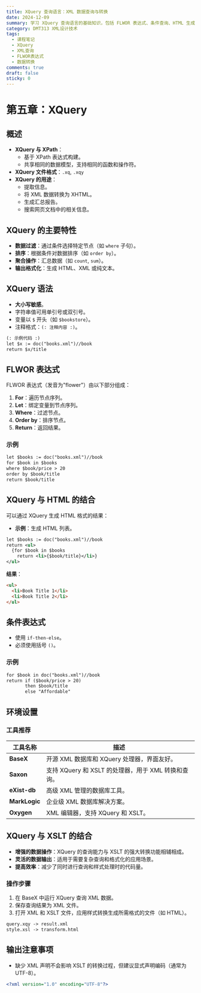 ```yaml
---
title: XQuery 查询语言：XML 数据查询与转换
date: 2024-12-09
summary: 学习 XQuery 查询语言的基础知识，包括 FLWOR 表达式、条件查询、HTML 生成以及与 XSLT 的结合使用。
category: DMT313 XML设计技术
tags:
  - 课程笔记
  - XQuery
  - XML查询
  - FLWOR表达式
  - 数据转换
comments: true
draft: false
sticky: 0
---
```

# 第五章：XQuery

## 概述
- **XQuery 与 XPath**：
  - 基于 XPath 表达式构建。
  - 共享相同的数据模型，支持相同的函数和操作符。
- **XQuery 文件格式**：`.xq`, `.xqy`
- **XQuery 的用途**：
  - 提取信息。
  - 将 XML 数据转换为 XHTML。
  - 生成汇总报告。
  - 搜索网页文档中的相关信息。

## XQuery 的主要特性
- **数据过滤**：通过条件选择特定节点（如 `where` 子句）。
- **排序**：根据条件对数据排序（如 `order by`）。
- **聚合操作**：汇总数据（如 `count`, `sum`）。
- **输出格式化**：生成 HTML、XML 或纯文本。

## XQuery 语法
- **大小写敏感**。
- 字符串值可用单引号或双引号。
- 变量以 `$` 开头（如 `$bookstore`）。
- 注释格式：`(: 注释内容 :)`。

```xml
(: 示例代码 :)
let $x := doc("books.xml")//book
return $x/title
```

## FLWOR 表达式
FLWOR 表达式（发音为"flower"）由以下部分组成：
1. **For**：遍历节点序列。
2. **Let**：绑定变量到节点序列。
3. **Where**：过滤节点。
4. **Order by**：排序节点。
5. **Return**：返回结果。

### 示例
```xml
let $books := doc("books.xml")//book
for $book in $books
where $book/price > 20
order by $book/title
return $book/title
```

## XQuery 与 HTML 的结合
可以通过 XQuery 生成 HTML 格式的结果：
- **示例**：生成 HTML 列表。
```xml
let $books := doc("books.xml")//book
return <ul>
  {for $book in $books
    return <li>{$book/title}</li>}
</ul>
```

**结果**：
```html
<ul>
  <li>Book Title 1</li>
  <li>Book Title 2</li>
</ul>
```

## 条件表达式
- 使用 `if-then-else`。
- 必须使用括号 `()`。

### 示例
```xml
for $book in doc("books.xml")//book
return if ($book/price > 20)
       then $book/title
       else "Affordable"
```

## 环境设置
### 工具推荐
| 工具名称      | 描述                                           |
|---------------|-----------------------------------------------|
| **BaseX**     | 开源 XML 数据库和 XQuery 处理器，界面友好。       |
| **Saxon**     | 支持 XQuery 和 XSLT 的处理器，用于 XML 转换和查询。 |
| **eXist-db**  | 高级 XML 管理的数据库工具。                     |
| **MarkLogic** | 企业级 XML 数据库解决方案。                    |
| **Oxygen**    | XML 编辑器，支持 XQuery 和 XSLT。              |

## XQuery 与 XSLT 的结合
- **增强的数据操作**：XQuery 的查询能力与 XSLT 的强大转换功能相辅相成。
- **灵活的数据输出**：适用于需要复杂查询和格式化的应用场景。
- **提高效率**：减少了同时进行查询和样式处理时的代码量。

### 操作步骤
1. 在 BaseX 中运行 XQuery 查询 XML 数据。
2. 保存查询结果为 XML 文件。
3. 打开 XML 和 XSLT 文件，应用样式转换生成所需格式的文件（如 HTML）。
```markdown
query.xqy -> result.xml
style.xsl -> transform.html
```

## 输出注意事项
- 缺少 XML 声明不会影响 XSLT 的转换过程，但建议显式声明编码（通常为 UTF-8）。
```xml
<?xml version="1.0" encoding="UTF-8"?>
```